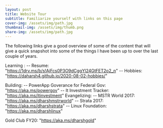 ```yaml
---
layout: post
title: Website Tour
subtitle: Familiarize yourself with links on this page
cover-img: /assets/img/path.jpg
thumbnail-img: /assets/img/thumb.png
share-img: /assets/img/path.jpg
---
```


The following links give a good overview of some of the content that will give a quick snapshot into some of the things I have been up to over the last couple of years. 

Learning  :
    -- Resume: "https://1drv.ms/b/s!AjFcs0P3O9dCggYl24GtFET2o2_n"
    -- Hobbies: "https://daharsh4.github.io/2020-08-02-hobbies/"
    
 Building: 
    -- PowerApp Goverance for Federal Gov: "https://aka.ms/powergov"
    -- It Investment Tracker: "https://aka.ms/itinvestment"
Evangelizing:
    -- MSTR World 2017: "https://aka.ms/dharshmstrworld"
    -- Strata 2017: "https://aka.ms/dharshstrata"
    -- Linux Foundation: "https://aka.ms/dharshlinux"
 
 Gold Club FY20: "https://aka.ms/dharshgold"
